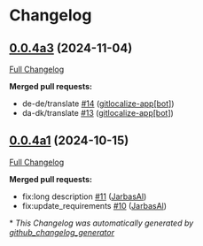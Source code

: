 # Changelog

## [0.0.4a3](https://github.com/OpenVoiceOS/ovos-skill-moviemaster/tree/0.0.4a3) (2024-11-04)

[Full Changelog](https://github.com/OpenVoiceOS/ovos-skill-moviemaster/compare/0.0.4a1...0.0.4a3)

**Merged pull requests:**

- de-de/translate [\#14](https://github.com/OpenVoiceOS/ovos-skill-moviemaster/pull/14) ([gitlocalize-app[bot]](https://github.com/apps/gitlocalize-app))
- da-dk/translate [\#13](https://github.com/OpenVoiceOS/ovos-skill-moviemaster/pull/13) ([gitlocalize-app[bot]](https://github.com/apps/gitlocalize-app))

## [0.0.4a1](https://github.com/OpenVoiceOS/ovos-skill-moviemaster/tree/0.0.4a1) (2024-10-15)

[Full Changelog](https://github.com/OpenVoiceOS/ovos-skill-moviemaster/compare/V0.0.1...0.0.4a1)

**Merged pull requests:**

- fix:long description [\#11](https://github.com/OpenVoiceOS/ovos-skill-moviemaster/pull/11) ([JarbasAl](https://github.com/JarbasAl))
- fix:update\_requirements [\#10](https://github.com/OpenVoiceOS/ovos-skill-moviemaster/pull/10) ([JarbasAl](https://github.com/JarbasAl))



\* *This Changelog was automatically generated by [github_changelog_generator](https://github.com/github-changelog-generator/github-changelog-generator)*
